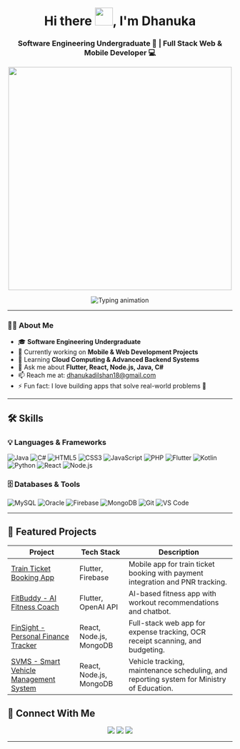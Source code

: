 <!-- Profile Header -->
<h1 align="center">
  Hi there <img src="https://raw.githubusercontent.com/MartinHeinz/MartinHeinz/master/wave.gif" width="40px">, I'm Dhanuka
</h1>
<h3 align="center">Software Engineering Undergraduate 🚀 | Full Stack Web & Mobile Developer 💻</h3>

<!-- Animated Banner -->
<p align="center">
  <img src="https://media.giphy.com/media/qgQUggAC3Pfv687qPC/giphy.gif" width="500"/>
</p>

<!-- Typing Animation -->
<p align="center">
  <img src="https://readme-typing-svg.herokuapp.com?size=22&duration=3000&color=00F70D&center=true&vCenter=true&lines=Full-Stack+Web+Developer;Mobile+App+Developer;Open+Source+Contributor;Always+Learning+New+Things" alt="Typing animation" />
</p>

---

### 👨‍💻 About Me
- 🎓 **Software Engineering Undergraduate**  
- 🔭 Currently working on **Mobile & Web Development Projects**  
- 🌱 Learning **Cloud Computing & Advanced Backend Systems**  
- 💬 Ask me about **Flutter, React, Node.js, Java, C#**  
- 📫 Reach me at: [dhanukadilshan18@gmail.com](mailto:dhanukadilshan18@gmail.com)  
- ⚡ Fun fact: I love building apps that solve real-world problems 🚀  

---

## 🛠️ Skills

### 💡 Languages & Frameworks
![Java](https://img.shields.io/badge/-Java-007396?style=for-the-badge&logo=java&logoColor=white)
![C#](https://img.shields.io/badge/-C%23-239120?style=for-the-badge&logo=c-sharp&logoColor=white)
![HTML5](https://img.shields.io/badge/-HTML5-E34F26?style=for-the-badge&logo=html5&logoColor=white)
![CSS3](https://img.shields.io/badge/-CSS3-1572B6?style=for-the-badge&logo=css3&logoColor=white)
![JavaScript](https://img.shields.io/badge/-JavaScript-F7DF1E?style=for-the-badge&logo=javascript&logoColor=black)
![PHP](https://img.shields.io/badge/-PHP-777BB4?style=for-the-badge&logo=php&logoColor=white)
![Flutter](https://img.shields.io/badge/-Flutter-02569B?style=for-the-badge&logo=flutter&logoColor=white)
![Kotlin](https://img.shields.io/badge/-Kotlin-7F52FF?style=for-the-badge&logo=kotlin&logoColor=white)
![Python](https://img.shields.io/badge/-Python-3776AB?style=for-the-badge&logo=python&logoColor=white)
![React](https://img.shields.io/badge/-React-61DAFB?style=for-the-badge&logo=react&logoColor=black)
![Node.js](https://img.shields.io/badge/-Node.js-339933?style=for-the-badge&logo=nodedotjs&logoColor=white)

### 🗄️ Databases & Tools
![MySQL](https://img.shields.io/badge/-MySQL-4479A1?style=for-the-badge&logo=mysql&logoColor=white)
![Oracle](https://img.shields.io/badge/-Oracle-F80000?style=for-the-badge&logo=oracle&logoColor=white)
![Firebase](https://img.shields.io/badge/-Firebase-FFCA28?style=for-the-badge&logo=firebase&logoColor=black)
![MongoDB](https://img.shields.io/badge/-MongoDB-47A248?style=for-the-badge&logo=mongodb&logoColor=white)
![Git](https://img.shields.io/badge/-Git-F05032?style=for-the-badge&logo=git&logoColor=white)
![VS Code](https://img.shields.io/badge/-VS%20Code-007ACC?style=for-the-badge&logo=visual-studio-code&logoColor=white)

---

## 📂 Featured Projects
| Project | Tech Stack | Description |
|---------|------------|-------------|
| [Train Ticket Booking App](https://github.com/DhanukaDilshan/train-ticket-booking-app) | Flutter, Firebase | Mobile app for train ticket booking with payment integration and PNR tracking. |
| [FitBuddy - AI Fitness Coach](https://github.com/DhanukaDilshan/FitBuddy) | Flutter, OpenAI API | AI-based fitness app with workout recommendations and chatbot. |
| [FinSight - Personal Finance Tracker](https://github.com/DhanukaDilshan/FinSight) | React, Node.js, MongoDB | Full-stack web app for expense tracking, OCR receipt scanning, and budgeting. |
| [SVMS - Smart Vehicle Management System](https://github.com/DhanukaDilshan/SVMS) | React, Node.js, MongoDB | Vehicle tracking, maintenance scheduling, and reporting system for Ministry of Education. |



## 🔗 Connect With Me
<p align="center">
  <a href="https://www.linkedin.com/in/dhanuka-dilshan-414519335"><img src="https://img.shields.io/badge/-LinkedIn-0A66C2?style=for-the-badge&logo=linkedin&logoColor=white"></a>
  <a href="mailto:dhanukadilshan18@gmail.com"><img src="https://img.shields.io/badge/-Gmail-D14836?style=for-the-badge&logo=gmail&logoColor=white"></a>
  <a href="https://github.com/DhanukaDilshan"><img src="https://img.shields.io/badge/-GitHub-181717?style=for-the-badge&logo=github&logoColor=white"></a>
</p>

---


